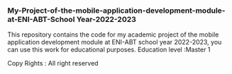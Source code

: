 ### My-Project-of-the-mobile-application-development-module-at-ENI-ABT-School Year-2022-2023
This repository contains the code for my academic project of the mobile application development
module at ENI-ABT school year 2022-2023, you can use this work for educational purposes. 
Education level :Master 1


Copy  Rights  : All right reserved
